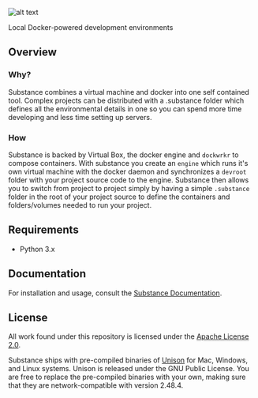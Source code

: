 ![alt text](docs/source/_static/substance.png "substance")

Local Docker-powered development environments

## Overview

### Why?
Substance combines a virtual machine and docker into one self contained tool.
Complex projects can be distributed with a .substance folder which defines all
the environmental details in one so you can spend more time developing and less
time setting up servers.

### How
Substance is backed by Virtual Box, the docker engine and ``dockwrkr`` to
compose containers. With substance you create an `engine` which runs it's own
virtual machine with the docker daemon and synchronizes a `devroot` folder with
your project source code to the engine. Substance then allows you to switch
from project to project simply by having a simple `.substance` folder in the
root of your project source to define the containers and folders/volumes needed
to run your project.

## Requirements

* Python 3.x

## Documentation

For installation and usage, consult the [Substance
Documentation](https://substance.readthedocs.io/en/latest/).

## License

All work found under this repository is licensed under the [Apache
License 2.0](LICENSE).

Substance ships with pre-compiled binaries of
[Unison](https://www.cis.upenn.edu/~bcpierce/unison/) for Mac, Windows, and
Linux systems. Unison is released under the GNU Public License. You are free to
replace the pre-compiled binaries with your own, making sure that they are
network-compatible with version 2.48.4.

